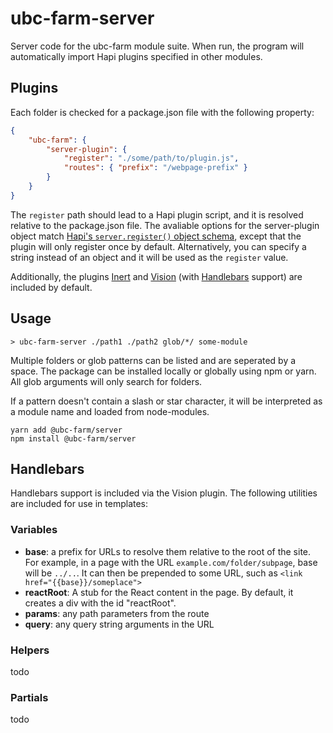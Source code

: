# ubc-farm-server

Server code for the ubc-farm module suite. When run, the program will
automatically import Hapi plugins specified in other modules.

## Plugins
Each folder is checked for a package.json file with the following property:
```json
{
	"ubc-farm": {
		"server-plugin": {
			"register": "./some/path/to/plugin.js",
			"routes": { "prefix": "/webpage-prefix" }
		}
	}
}
```

The `register` path should lead to a Hapi plugin script, and it is resolved
relative to the package.json file. The avaliable options for the server-plugin
object match [Hapi's `server.register()` object schema](http://hapijs.com/api#serverregisterplugins-options-callback), except that
the plugin will only register once by default. Alternatively, you can specify
a string instead of an object and it will be used as the `register` value.

Additionally, the plugins [Inert](https://github.com/hapijs/<inert></inert>) and
[Vision](https://github.com/hapijs/vision)
(with [Handlebars](http://handlebarsjs.com) support) are included by default.

## Usage
```
> ubc-farm-server ./path1 ./path2 glob/*/ some-module
```
Multiple folders or glob patterns can be listed and are seperated by a space.
The package can be installed locally or globally using npm or yarn.
All glob arguments will only search for folders.

If a pattern doesn't contain a slash or star character, it will be interpreted
as a module name and loaded from node-modules.

```
yarn add @ubc-farm/server
npm install @ubc-farm/server
```

## Handlebars
Handlebars support is included via the Vision plugin. The following utilities
are included for use in templates:

### Variables
+ **base**: a prefix for URLs to resolve them relative to the root of the site.
  For example, in a page with the URL `example.com/folder/subpage`, base will be
	`../..`. It can then be prepended to some URL,
	such as `<link href="{{base}}/someplace">`
+ **reactRoot**: A stub for the React content in the page. By default, it
  creates a div with the id "reactRoot".
+ **params**: any path parameters from the route
+ **query**: any query string arguments in the URL

### Helpers
todo

### Partials
todo

